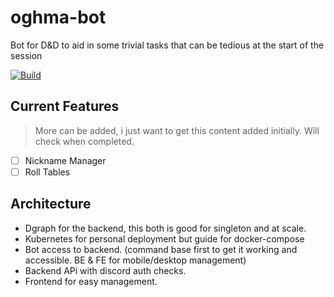 # oghma-bot

Bot for D&amp;D to aid in some trivial tasks that can be tedious at the start of the session

[![Build](https://github.com/mbround18/oghma-bot/actions/workflows/build.yml/badge.svg)](https://github.com/mbround18/oghma-bot/actions/workflows/build.yml)

## Current Features

> More can be added, i just want to get this content added initially.
> Will check when completed.

- [ ] Nickname Manager
- [ ] Roll Tables

## Architecture

- Dgraph for the backend, this both is good for singleton and at scale.
- Kubernetes for personal deployment but guide for docker-compose
- Bot access to backend. (command base first to get it working and accessible. BE & FE for mobile/desktop management)
- Backend APi with discord auth checks.
- Frontend for easy management.
